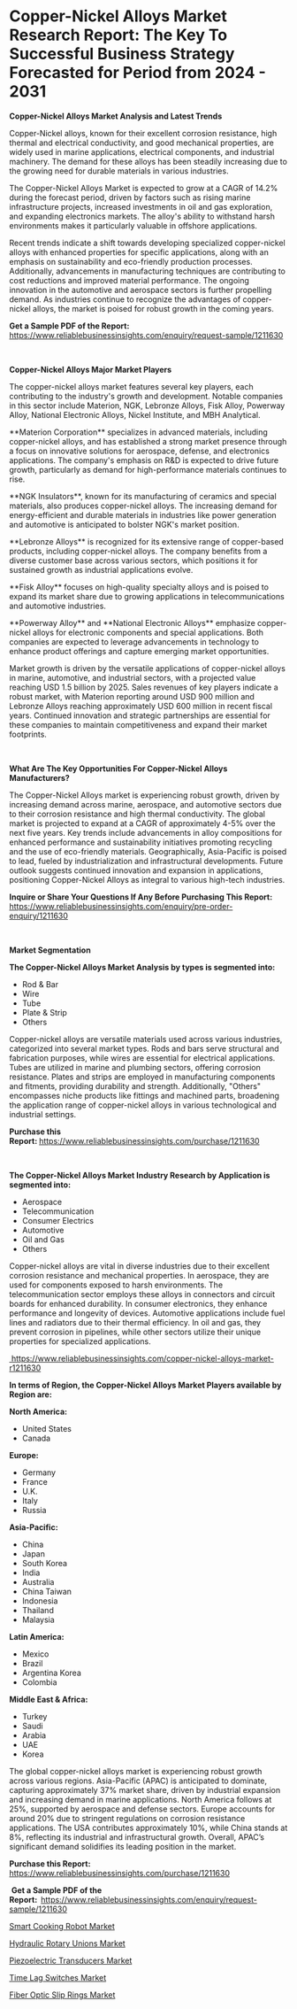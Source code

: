 <p><h1>Copper-Nickel Alloys Market Research Report: The Key To Successful Business Strategy Forecasted for Period from 2024 - 2031</h1></p><p><strong>Copper-Nickel Alloys Market Analysis and Latest Trends</strong></p>
<p><p>Copper-Nickel alloys, known for their excellent corrosion resistance, high thermal and electrical conductivity, and good mechanical properties, are widely used in marine applications, electrical components, and industrial machinery. The demand for these alloys has been steadily increasing due to the growing need for durable materials in various industries. </p><p>The Copper-Nickel Alloys Market is expected to grow at a CAGR of 14.2% during the forecast period, driven by factors such as rising marine infrastructure projects, increased investments in oil and gas exploration, and expanding electronics markets. The alloy's ability to withstand harsh environments makes it particularly valuable in offshore applications.</p><p>Recent trends indicate a shift towards developing specialized copper-nickel alloys with enhanced properties for specific applications, along with an emphasis on sustainability and eco-friendly production processes. Additionally, advancements in manufacturing techniques are contributing to cost reductions and improved material performance. The ongoing innovation in the automotive and aerospace sectors is further propelling demand. As industries continue to recognize the advantages of copper-nickel alloys, the market is poised for robust growth in the coming years.</p></p>
<p><strong>Get a Sample PDF of the Report:&nbsp;</strong> <a href="https://www.reliablebusinessinsights.com/enquiry/request-sample/1211630?utm_campaign=118&utm_medium=2&utm_source=Github&utm_content=ia&utm_term=05102024&utm_id=copper-nickel-alloys">https://www.reliablebusinessinsights.com/enquiry/request-sample/1211630</a></p>
<p>&nbsp;</p>
<p><strong>Copper-Nickel Alloys Major Market Players</strong></p>
<p><p>The copper-nickel alloys market features several key players, each contributing to the industry's growth and development. Notable companies in this sector include Materion, NGK, Lebronze Alloys, Fisk Alloy, Powerway Alloy, National Electronic Alloys, Nickel Institute, and MBH Analytical.</p><p>**Materion Corporation** specializes in advanced materials, including copper-nickel alloys, and has established a strong market presence through a focus on innovative solutions for aerospace, defense, and electronics applications. The company's emphasis on R&D is expected to drive future growth, particularly as demand for high-performance materials continues to rise.</p><p>**NGK Insulators**, known for its manufacturing of ceramics and special materials, also produces copper-nickel alloys. The increasing demand for energy-efficient and durable materials in industries like power generation and automotive is anticipated to bolster NGK's market position.</p><p>**Lebronze Alloys** is recognized for its extensive range of copper-based products, including copper-nickel alloys. The company benefits from a diverse customer base across various sectors, which positions it for sustained growth as industrial applications evolve. </p><p>**Fisk Alloy** focuses on high-quality specialty alloys and is poised to expand its market share due to growing applications in telecommunications and automotive industries. </p><p>**Powerway Alloy** and **National Electronic Alloys** emphasize copper-nickel alloys for electronic components and special applications. Both companies are expected to leverage advancements in technology to enhance product offerings and capture emerging market opportunities.</p><p>Market growth is driven by the versatile applications of copper-nickel alloys in marine, automotive, and industrial sectors, with a projected value reaching USD 1.5 billion by 2025. Sales revenues of key players indicate a robust market, with Materion reporting around USD 900 million and Lebronze Alloys reaching approximately USD 600 million in recent fiscal years. Continued innovation and strategic partnerships are essential for these companies to maintain competitiveness and expand their market footprints.</p></p>
<p>&nbsp;</p>
<p><strong>What Are The Key Opportunities For Copper-Nickel Alloys Manufacturers?</strong></p>
<p><p>The Copper-Nickel Alloys market is experiencing robust growth, driven by increasing demand across marine, aerospace, and automotive sectors due to their corrosion resistance and high thermal conductivity. The global market is projected to expand at a CAGR of approximately 4-5% over the next five years. Key trends include advancements in alloy compositions for enhanced performance and sustainability initiatives promoting recycling and the use of eco-friendly materials. Geographically, Asia-Pacific is poised to lead, fueled by industrialization and infrastructural developments. Future outlook suggests continued innovation and expansion in applications, positioning Copper-Nickel Alloys as integral to various high-tech industries.</p></p>
<p><strong>Inquire or Share Your Questions If Any Before Purchasing This Report:</strong> <a href="https://www.reliablebusinessinsights.com/enquiry/pre-order-enquiry/1211630?utm_campaign=118&utm_medium=2&utm_source=Github&utm_content=ia&utm_term=05102024&utm_id=copper-nickel-alloys">https://www.reliablebusinessinsights.com/enquiry/pre-order-enquiry/1211630</a></p>
<p>&nbsp;</p>
<p><strong>Market Segmentation</strong></p>
<p><strong>The Copper-Nickel Alloys Market Analysis by types is segmented into:</strong></p>
<p><ul><li>Rod & Bar</li><li>Wire</li><li>Tube</li><li>Plate & Strip</li><li>Others</li></ul></p>
<p><p>Copper-nickel alloys are versatile materials used across various industries, categorized into several market types. Rods and bars serve structural and fabrication purposes, while wires are essential for electrical applications. Tubes are utilized in marine and plumbing sectors, offering corrosion resistance. Plates and strips are employed in manufacturing components and fitments, providing durability and strength. Additionally, "Others" encompasses niche products like fittings and machined parts, broadening the application range of copper-nickel alloys in various technological and industrial settings.</p></p>
<p><strong>Purchase this Report:&nbsp;</strong><a href="https://www.reliablebusinessinsights.com/purchase/1211630?utm_campaign=118&utm_medium=2&utm_source=Github&utm_content=ia&utm_term=05102024&utm_id=copper-nickel-alloys">https://www.reliablebusinessinsights.com/purchase/1211630</a></p>
<p>&nbsp;</p>
<p><strong>The Copper-Nickel Alloys Market Industry Research by Application is segmented into:</strong></p>
<p><ul><li>Aerospace</li><li>Telecommunication</li><li>Consumer Electrics</li><li>Automotive</li><li>Oil and Gas</li><li>Others</li></ul></p>
<p><p>Copper-nickel alloys are vital in diverse industries due to their excellent corrosion resistance and mechanical properties. In aerospace, they are used for components exposed to harsh environments. The telecommunication sector employs these alloys in connectors and circuit boards for enhanced durability. In consumer electronics, they enhance performance and longevity of devices. Automotive applications include fuel lines and radiators due to their thermal efficiency. In oil and gas, they prevent corrosion in pipelines, while other sectors utilize their unique properties for specialized applications.</p></p>
<p><a href="https://www.reliablebusinessinsights.com/copper-nickel-alloys-market-r1211630?utm_campaign=118&utm_medium=2&utm_source=Github&utm_content=ia&utm_term=05102024&utm_id=copper-nickel-alloys">&nbsp;https://www.reliablebusinessinsights.com/copper-nickel-alloys-market-r1211630</a></p>
<p><strong>In terms of Region, the Copper-Nickel Alloys Market Players available by Region are:</strong></p>
<p>
    <p> <strong> North America: </strong>
        <ul>
            <li>United States</li>
            <li>Canada</li>
        </ul>
        </p> 
    <p> <strong> Europe: </strong>
        <ul>
            <li>Germany</li>
            <li>France</li>
            <li>U.K.</li>
            <li>Italy</li>
            <li>Russia</li>
        </ul>
        </p> 
    <p> <strong> Asia-Pacific: </strong>
        <ul>
            <li>China</li>
            <li>Japan</li>
            <li>South Korea</li>
            <li>India</li>
            <li>Australia</li>
            <li>China Taiwan</li>
            <li>Indonesia</li>
            <li>Thailand</li>
            <li>Malaysia</li>
        </ul>
        </p> 
    <p> <strong> Latin America: </strong>
        <ul>
            <li>Mexico</li>
            <li>Brazil</li>
            <li>Argentina Korea</li>
            <li>Colombia</li>
        </ul>
        </p> 
    <p> <strong> Middle East & Africa: </strong>
        <ul>
            <li>Turkey</li>
            <li>Saudi</li>
            <li>Arabia</li>
            <li>UAE</li>
            <li>Korea</li>
        </ul>
    </p>
    </p>
<p><p>The global copper-nickel alloys market is experiencing robust growth across various regions. Asia-Pacific (APAC) is anticipated to dominate, capturing approximately 37% market share, driven by industrial expansion and increasing demand in marine applications. North America follows at 25%, supported by aerospace and defense sectors. Europe accounts for around 20% due to stringent regulations on corrosion resistance applications. The USA contributes approximately 10%, while China stands at 8%, reflecting its industrial and infrastructural growth. Overall, APAC’s significant demand solidifies its leading position in the market.</p></p>
<p><strong>Purchase this Report: </strong><a href="https://www.reliablebusinessinsights.com/purchase/1211630?utm_campaign=118&utm_medium=2&utm_source=Github&utm_content=ia&utm_term=05102024&utm_id=copper-nickel-alloys">https://www.reliablebusinessinsights.com/purchase/1211630</a></p>
<p>&nbsp;<strong>Get a Sample PDF of the Report:&nbsp;&nbsp;</strong><a href="https://www.reliablebusinessinsights.com/enquiry/request-sample/1211630?utm_campaign=118&utm_medium=2&utm_source=Github&utm_content=ia&utm_term=05102024&utm_id=copper-nickel-alloys">https://www.reliablebusinessinsights.com/enquiry/request-sample/1211630</a></p>
<p><strong></strong></p>
<p><p><a href="https://www.linkedin.com/pulse/smart-cooking-robot-value-chain-analysis-from-raw-materials-9qire?utm_campaign=118&utm_medium=2&utm_source=Github&utm_content=ia&utm_term=05102024&utm_id=copper-nickel-alloys">Smart Cooking Robot Market</a></p><p><a href="https://github.com/ArmelaOsmani586/Market-Research-Report-List-1/blob/main/hydraulic-rotary-unions-market.md?utm_campaign=118&utm_medium=2&utm_source=Github&utm_content=ia&utm_term=05102024&utm_id=copper-nickel-alloys">Hydraulic Rotary Unions Market</a></p><p><a href="https://issuu.com/reportprime-2/docs/piezoelectric-transducers-market-si_63552beba9804a?utm_campaign=118&utm_medium=2&utm_source=Github&utm_content=ia&utm_term=05102024&utm_id=copper-nickel-alloys">Piezoelectric Transducers Market</a></p><p><a href="https://issuu.com/reportprime-2/docs/time-lag-switches-market-size-2030._653a23b9d41096?utm_campaign=118&utm_medium=2&utm_source=Github&utm_content=ia&utm_term=05102024&utm_id=copper-nickel-alloys">Time Lag Switches Market</a></p><p><a href="https://github.com/AdeaKodra585/Market-Research-Report-List-1/blob/main/fiber-optic-slip-rings-market.md?utm_campaign=118&utm_medium=2&utm_source=Github&utm_content=ia&utm_term=05102024&utm_id=copper-nickel-alloys">Fiber Optic Slip Rings Market</a></p></p>